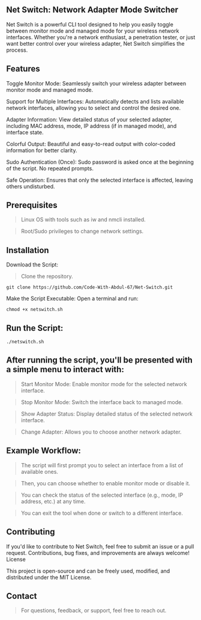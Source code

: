 <h2>Net Switch: Network Adapter Mode Switcher</h2>

<p>Net Switch is a powerful CLI tool designed to help you easily toggle between monitor mode and managed mode for your wireless network interfaces. Whether you're a network enthusiast, a penetration tester, or just want better control over your wireless adapter, Net Switch simplifies the process.</p>

<h2>Features</h2>

<p>Toggle Monitor Mode: Seamlessly switch your wireless adapter between monitor mode and managed mode.</p>

<p>Support for Multiple Interfaces: Automatically detects and lists available network interfaces, allowing you to select and control the desired one.</p>

<p>Adapter Information: View detailed status of your selected adapter, including MAC address, mode, IP address (if in managed mode), and interface state.</p>

<p>Colorful Output: Beautiful and easy-to-read output with color-coded information for better clarity.</p>

<p>Sudo Authentication (Once): Sudo password is asked once at the beginning of the script. No repeated prompts.</p>

<p>Safe Operation: Ensures that only the selected interface is affected, leaving others undisturbed.</p>

<h2>Prerequisites</h2>

> Linux OS with tools such as iw and nmcli installed.

> Root/Sudo privileges to change network settings.

<h2>Installation</h2>

Download the Script:

> Clone the repository.

    git clone https://github.com/Code-With-Abdul-67/Net-Switch.git

Make the Script Executable:
Open a terminal and run:

    chmod +x netswitch.sh

<h2>Run the Script:</h2>

    ./netswitch.sh

<h2>After running the script, you'll be presented with a simple menu to interact with:</h4>

> Start Monitor Mode: Enable monitor mode for the selected network interface.

> Stop Monitor Mode: Switch the interface back to managed mode.

> Show Adapter Status: Display detailed status of the selected network interface.

> Change Adapter: Allows you to choose another network adapter.

<h2>Example Workflow:</h2>

> The script will first prompt you to select an interface from a list of available ones.

> Then, you can choose whether to enable monitor mode or disable it.

> You can check the status of the selected interface (e.g., mode, IP address, etc.) at any time.

> You can exit the tool when done or switch to a different interface.

<h2>Contributing</h2>

<p>If you'd like to contribute to Net Switch, feel free to submit an issue or a pull request. Contributions, bug fixes, and improvements are always welcome!
License</p>

<p>This project is open-source and can be freely used, modified, and distributed under the MIT License.</p>

<h2>Contact</h2>

> For questions, feedback, or support, feel free to reach out.
